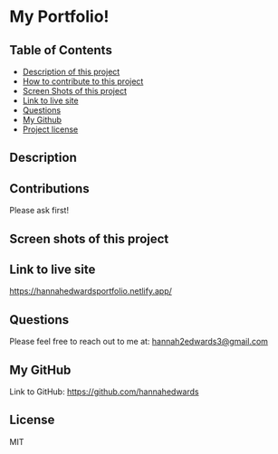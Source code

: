 # My Portfolio!
## Table of Contents
- [Description of this project](#Description)
- [How to contribute to this project](#Contribution)
- [Screen Shots of this project](#Screen-shots)
- [Link to live site](#Link)
- [Questions](#Email)
- [My Github](#GitHub)
- [Project license](#License)
## Description

## Contributions
Please ask first!
## Screen shots of this project

## Link to live site
https://hannahedwardsportfolio.netlify.app/
## Questions
Please feel free to reach out to me at: hannah2edwards3@gmail.com
## My GitHub
Link to GitHub: https://github.com/hannahedwards
## License
MIT
